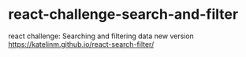 # react-challenge-search-and-filter
react challenge: Searching and filtering data
new version https://katelinm.github.io/react-search-filter/
